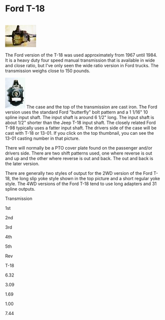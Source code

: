 # Ford T-18

\
[![Unconverted 2WD Ford T-18](/images/transmission/updates/fordt18/ford2wdt18_.jpg)](/images/transmission/updates/fordt18/ford2wdt18.jpg)

The Ford version of the T-18 was used approximately from 1967 until 1984. It is a heavy duty four speed manual transmission that is available in wide and close ratio, but I\'ve only seen the wide ratio version in Ford trucks. The transmission weighs close to 150 pounds.

[![Ford T-18 bolt pattern](/images/transmission/updates/ft18f_.jpg)](/images/transmission/updates/ft18f.jpg) The case and the top of the transmission are cast iron. The Ford version uses the standard Ford \"butterfly\" bolt pattern and a 1 1/16\" 10 spline input shaft. The input shaft is around 6 1/2\" long. The input shaft is about 1/2\" shorter than the Jeep T-18 input shaft. The closely related Ford T-98 typically uses a fatter input shaft. The drivers side of the case will be cast with T-18 or 13-01. If you click on the top thumbnail, you can see the 13-01 casting number in that picture.

There will normally be a PTO cover plate found on the passenger and/or drivers side. There are two shift patterns used, one where reverse is out and up and the other where reverse is out and back. The out and back is the later version.

There are generally two styles of output for the 2WD version of the Ford T-18, the long slip yoke style shown in the top picture and a short regular yoke style. The 4WD versions of the Ford T-18 tend to use long adapters and 31 spline outputs.

Transmission

1st

2nd

3rd

4th

5th

Rev

T-18

6.32

3.09

1.69

1.00

7.44
